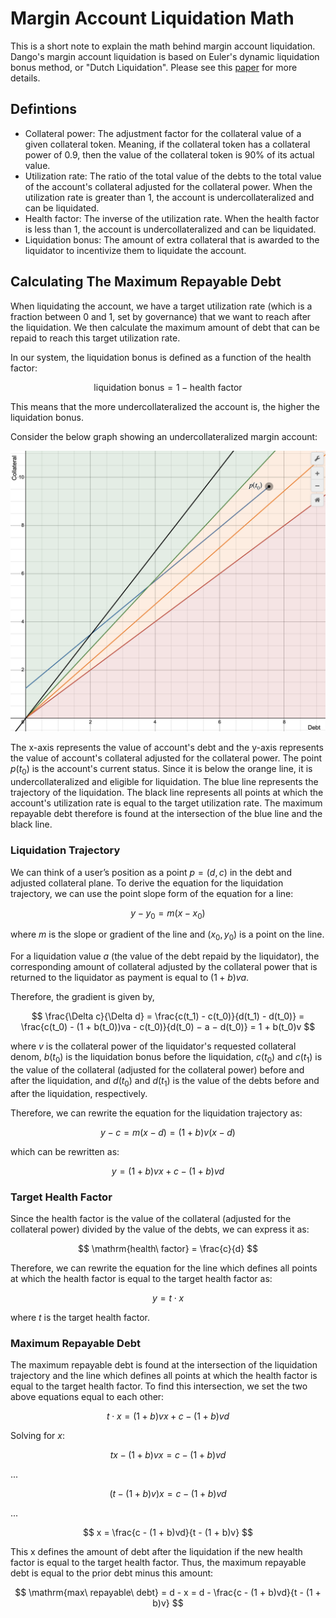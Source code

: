 # Margin Account Liquidation Math

This is a short note to explain the math behind margin account liquidation. Dango's margin account liquidation is based on Euler's dynamic liquidation bonus method, or "Dutch Liquidation". Please see this [paper](https://docs.euler.finance/Dutch_Liquidation_Analysis.pdf) for more details.

## Defintions

- Collateral power: The adjustment factor for the collateral value of a given collateral token. Meaning, if the collateral token has a collateral power of 0.9, then the value of the collateral token is 90% of its actual value.
- Utilization rate: The ratio of the total value of the debts to the total value of the account's collateral adjusted for the collateral power. When the utilization rate is greater than 1, the account is undercollateralized and can be liquidated.
- Health factor: The inverse of the utilization rate. When the health factor is less than 1, the account is undercollateralized and can be liquidated.
- Liquidation bonus: The amount of extra collateral that is awarded to the liquidator to incentivize them to liquidate the account.

## Calculating The Maximum Repayable Debt

When liquidating the account, we have a target utilization rate (which is a fraction between 0 and 1, set by governance) that we want to reach after the liquidation. We then calculate the maximum amount of debt that can be repaid to reach this target utilization rate.

In our system, the liquidation bonus is defined as a function of the health factor:

$$
\mathrm{liquidation\ bonus} = 1 - \mathrm{health\ factor}
$$

This means that the more undercollateralized the account is, the higher the liquidation bonus.

Consider the below graph showing an undercollateralized margin account:

![undercollateralized margin account](./liquidation-graph.png)

The x-axis represents the value of account's debt and the y-axis represents the value of account's collateral adjusted for the collateral power. The point $p(t_0)$ is the account's current status. Since it is below the orange line, it is undercollateralized and eligible for liquidation. The blue line represents the trajectory of the liquidation. The black line represents all points at which the account's utilization rate is equal to the target utilization rate. The maximum repayable debt therefore is found at the intersection of the blue line and the black line.

### Liquidation Trajectory

We can think of a user’s position as a point $p = (d, c)$ in the debt and adjusted collateral plane. To derive the equation for the liquidation trajectory, we can use the point slope form of the equation for a line:

$$
y - y_0 = m(x - x_0)
$$

where $m$ is the slope or gradient of the line and $(x_0, y_0)$ is a point on the line.

For a liquidation value $a$ (the value of the debt repaid by the liquidator), the corresponding amount of collateral adjusted by the collateral power that is returned to the liquidator as payment is equal to $(1 + b)va$.

Therefore, the gradient is given by,

$$
\frac{\Delta c}{\Delta d} = \frac{c(t_1) - c(t_0)}{d(t_1) - d(t_0)} = \frac{c(t_0) - (1 + b(t_0))va - c(t_0)}{d(t_0) − a − d(t_0)} = 1 + b(t_0)v
$$

where $v$ is the collateral power of the liquidator's requested collateral denom, $b(t_0)$ is the liquidation bonus before the liquidation, $c(t_0)$ and $c(t_1)$ is the value of the collateral (adjusted for the collateral power) before and after the liquidation, and $d(t_0)$ and $d(t_1)$ is the value of the debts before and after the liquidation, respectively.

Therefore, we can rewrite the equation for the liquidation trajectory as:

$$
y - c = m(x - d) = (1 + b)v(x - d)
$$

which can be rewritten as:

$$
y = (1 + b)vx + c - (1 + b)vd
$$

### Target Health Factor

Since the health factor is the value of the collateral (adjusted for the collateral power) divided by the value of the debts, we can express it as:

$$
\mathrm{health\ factor} = \frac{c}{d}
$$

Therefore, we can rewrite the equation for the line which defines all points at which the health factor is equal to the target health factor as:

$$
y = t \cdot x
$$

where $t$ is the target health factor.

### Maximum Repayable Debt

The maximum repayable debt is found at the intersection of the liquidation trajectory and the line which defines all points at which the health factor is equal to the target health factor. To find this intersection, we set the two above equations equal to each other:

$$
t \cdot x = (1 + b)vx + c - (1 + b)vd
$$

Solving for $x$:

$$
tx - (1 + b)vx = c - (1 + b)vd
$$

...

$$
(t - (1 + b)v)x = c - (1 + b)vd
$$

...

$$
x = \frac{c - (1 + b)vd}{t - (1 + b)v}
$$

This x defines the amount of debt after the liquidation if the new health factor is equal to the target health factor. Thus, the maximum repayable debt is equal to the prior debt minus this amount:

$$
\mathrm{max\ repayable\ debt} = d - x = d - \frac{c - (1 + b)vd}{t - (1 + b)v}
$$

